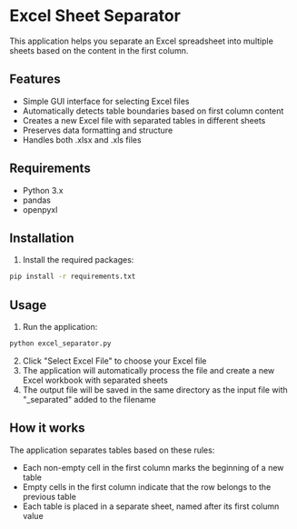 # Excel Sheet Separator

This application helps you separate an Excel spreadsheet into multiple sheets based on the content in the first column.

## Features

- Simple GUI interface for selecting Excel files
- Automatically detects table boundaries based on first column content
- Creates a new Excel file with separated tables in different sheets
- Preserves data formatting and structure
- Handles both .xlsx and .xls files

## Requirements

- Python 3.x
- pandas
- openpyxl

## Installation

1. Install the required packages:
```bash
pip install -r requirements.txt
```

## Usage

1. Run the application:
```bash
python excel_separator.py
```

2. Click "Select Excel File" to choose your Excel file
3. The application will automatically process the file and create a new Excel workbook with separated sheets
4. The output file will be saved in the same directory as the input file with "_separated" added to the filename

## How it works

The application separates tables based on these rules:
- Each non-empty cell in the first column marks the beginning of a new table
- Empty cells in the first column indicate that the row belongs to the previous table
- Each table is placed in a separate sheet, named after its first column value
